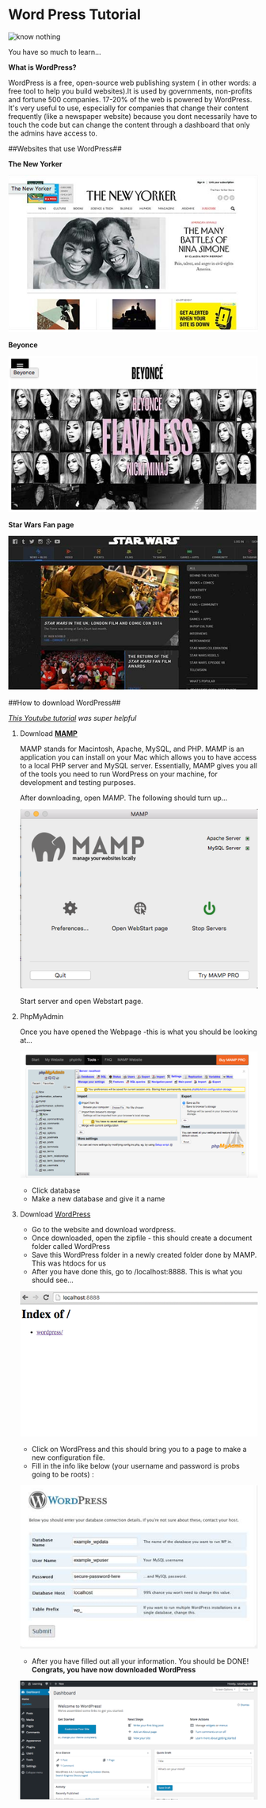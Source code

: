 # Word Press Tutorial

![know nothing](https://media0.giphy.com/media/3CRHmg3VCYdb2/200_s.gif)

You have so much to learn...

**What is WordPress?**

WordPress is a free, open-source web publishing system ( in other words: a free tool to help you build websites).It is used by governments, non-profits and fortune 500 companies. 17-20% of the web is powered by WordPress. It's very useful to use, especially for companies that change their content frequently (like a newspaper website) because you dont necessarily have to touch the code but can change the content through a dashboard that only the admins have access to.

##Websites that use WordPress##

 **The New Yorker**

![New Yorker](/Images/TheNewYorker.png)

 **Beyonce**

![Beyonce](/Images/beyonce.png)

 **Star Wars Fan page**

![Star Wars](/Images/starwars.png)

##How to download WordPress##

*[This Youtube tutorial](https://youtu.be/8OBfr46Y0cQ?list=PLpcSpRrAaOaqMA4RdhSnnNcaqOVpX7qi5) was super helpful*

1. Download [**MAMP**](https://www.mamp.info/en/)

   MAMP stands for Macintosh, Apache, MySQL, and PHP. MAMP is an application you can install on your Mac which allows you to have access to a local PHP server and MySQL server. Essentially, MAMP gives you all of the tools you need to run WordPress on your machine, for development and testing purposes.

   After downloading, open MAMP. The following should turn up...

   ![Mamp](/Images/Mamp.png)

   Start server and open Webstart page.

2. PhpMyAdmin

   Once you have opened the Webpage -this is what you should be looking at...

   ![php](/Images/PhpMyAdmin.png)

   - Click database
   - Make a new database and give it a name

3. Download [WordPress](https://wordpress.org/)
   
   - Go to the website and download wordpress.
   - Once downloaded, open the zipfile - this should create a document folder called WordPress
   - Save this WordPress folder in a newly created folder done by MAMP. This was htdocs for us
   - After you have done this, go to /localhost:8888. This is what you should see...

   ![index](/Images/index.png)

   - Click on WordPress and this should bring you to a page to make a new configuration file.
   - Fill in the info like below (your username and password is probs going to be roots) :

   ![wordPress](/Images/wordPress.png)

   - After you have filled out all your information. You should be DONE! **Congrats, you have now downloaded WordPress**

   ![dashboard](/Images/dashboard.png)









   



